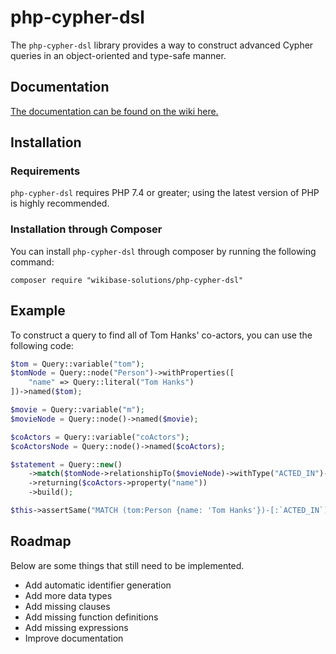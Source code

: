 # php-cypher-dsl

The `php-cypher-dsl` library provides a way to construct advanced Cypher queries in an object-oriented and type-safe manner.

## Documentation

[The documentation can be found on the wiki here.](https://github.com/WikibaseSolutions/php-cypher-dsl/wiki)

## Installation

### Requirements

`php-cypher-dsl` requires PHP 7.4 or greater; using the latest version of PHP is highly recommended.

### Installation through Composer

You can install `php-cypher-dsl` through composer by running the following command:

```
composer require "wikibase-solutions/php-cypher-dsl"
```

## Example

To construct a query to find all of Tom Hanks' co-actors, you can use the following code:

```php
$tom = Query::variable("tom");
$tomNode = Query::node("Person")->withProperties([
	"name" => Query::literal("Tom Hanks")
])->named($tom);

$movie = Query::variable("m");
$movieNode = Query::node()->named($movie);

$coActors = Query::variable("coActors");
$coActorsNode = Query::node()->named($coActors);

$statement = Query::new()
	->match($tomNode->relationshipTo($movieNode)->withType("ACTED_IN")->relationshipFrom($coActorsNode)->withType("ACTED_IN"))
	->returning($coActors->property("name"))
	->build();

$this->assertSame("MATCH (tom:Person {name: 'Tom Hanks'})-[:`ACTED_IN`]->(m)<-[:`ACTED_IN`]-(coActors) RETURN coActors.name", $statement);
```

## Roadmap

Below are some things that still need to be implemented.

- Add automatic identifier generation
- Add more data types
- Add missing clauses
- Add missing function definitions
- Add missing expressions
- Improve documentation
